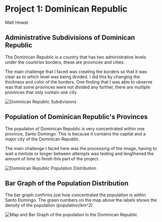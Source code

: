 # Project 1: Dominican Republic

Matt Howat

## Administrative Subdivisions of Dominican Republic

The Dominican Republic is a country that has two administrative levels under the countries borders, these are provinces and cities.

The main challenge that I faced was creating the borders so that it was clear as to which level was being divided. I did this by changing the thickness and color of the borders. One finding that I was able to observe was that some provinces were not divided any further, there are multiple provinces that only contain one city.

![Dominican Republic Subdivisions](https://github.com/Matt-Howat/Workshop/blob/master/dominican%20republic.png)

## Population of Dominican Republic's Provinces

The populaton of Dominican Republic is very concentrated within one province, Santo Domingo. This is because it contains the capital and a major city of the Dominican Republic.

The main challenge I faced here was the processing of the image, having to wait a mintute or longer between attempts was testing and lengthened the amount of time to finish this part of the project.

![Dominican Republic Population Distribution](https://github.com/Matt-Howat/Workshop/blob/master/dom_pop19.png)

## Bar Graph of the Population Distribution

The bar graph confirms just how concentrated the population is within Santo Domingo. The green numbers on the map above the labels shows the density of the population (population/km^2).

![Map and Bar Graph of the population in the Dominican Republic](https://github.com/Matt-Howat/Workshop/blob/master/DomRepBarGraph.png)

